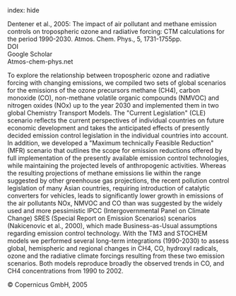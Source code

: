 index: hide

<div class="Citation">

  <div class="Citation-body">
    <div class="Citation-text">Dentener et al., 2005: The impact of air pollutant and methane emission controls on tropospheric ozone and radiative forcing: CTM calculations for the period 1990-2030. <span class="Article-journal">Atmos. Chem. Phys., </span><span class="Article-volume">5, </span>1731-1755pp.</div>
    <div class="Citation-links">
      <div class="CitationLink" data-href="https://doi.org/10.5194/acp-5-1731-2005">
        <div class="CitationLink-icon CitationLink-Doi"></div>
        <div class="CitationLink-text">DOI</div>
      </div>
      <div class="CitationLink" data-href="https://scholar.google.com/scholar?q=10.5194/acp-5-1731-2005">
        <div class="CitationLink-icon CitationLink-Scholar"></div>
        <div class="CitationLink-text">Google Scholar</div>
      </div>
      <div class="CitationLink" data-href="http://www.atmos-chem-phys.net/5/1731/2005/acp-5-1731-2005.pdf">
        <div class="CitationLink-icon CitationLink-Publisher"></div>
        <div class="CitationLink-text">Atmos-chem-phys.net</div>
      </div>
    </div>
  </div>
</div>

To explore the relationship between tropospheric ozone and radiative forcing with changing emissions, we compiled two sets of global scenarios for the emissions of the ozone precursors methane (CH4), carbon monoxide (CO), non-methane volatile organic compounds (NMVOC) and nitrogen oxides (NOx) up to the year 2030 and implemented them in two global Chemistry Transport Models. The "Current Legislation" (CLE) scenario reflects the current perspectives of individual countries on future economic development and takes the anticipated effects of presently decided emission control legislation in the individual countries into account. In addition, we developed a "Maximum technically Feasible Reduction" (MFR) scenario that outlines the scope for emission reductions offered by full implementation of the presently available emission control technologies, while maintaining the projected levels of anthropogenic activities. Whereas the resulting projections of methane emissions lie within the range suggested by other greenhouse gas projections, the recent pollution control legislation of many Asian countries, requiring introduction of catalytic converters for vehicles, leads to significantly lower growth in emissions of the air pollutants NOx, NMVOC and CO than was suggested by the widely used and more pessimistic IPCC (Intergovernmental Panel on Climate Change) SRES (Special Report on Emission Scenarios) scenarios (Nakicenovic et al., 2000), which made Business-as-Usual assumptions regarding emission control technology. With the TM3 and STOCHEM models we performed several long-term integrations (1990-2030) to assess global, hemispheric and regional changes in CH4, CO, hydroxyl radicals, ozone and the radiative climate forcings resulting from these two emission scenarios. Both models reproduce broadly the observed trends in CO, and CH4 concentrations from 1990 to 2002.

<div class="Citation-copy">
&copy; Copernicus GmbH, 2005
</div>